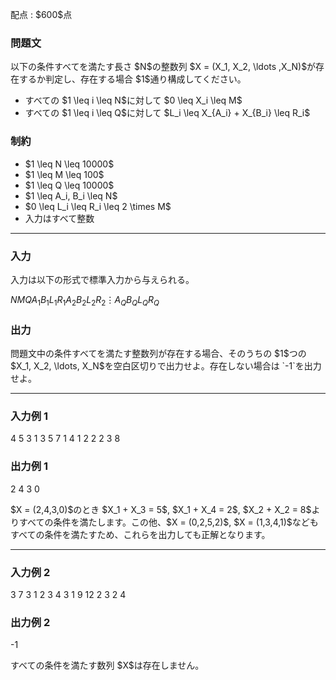 
<div>

<span>

<span>

<p>
配点 : $600$点
</p>

<div>

<section>

### **問題文**

<p>
以下の条件すべてを満たす長さ $N$の整数列 $X = (X_1, X_2, \ldots ,X_N)$が存在するか判定し、存在する場合 $1$通り構成してください。


</p>

<ul>

<li>
すべての $1 \leq i \leq N$に対して $0 \leq X_i \leq M$


</li>

<li>
すべての $1 \leq i \leq Q$に対して $L_i \leq X_{A_i} + X_{B_i} \leq R_i$
</li>

</ul>

</section>

</div>

<div>

<section>

### **制約**

<ul>

<li>
$1 \leq N \leq 10000$
</li>

<li>
$1 \leq M \leq 100$
</li>

<li>
$1 \leq Q \leq 10000$
</li>

<li>
$1 \leq A_i, B_i \leq N$
</li>

<li>
$0 \leq L_i \leq R_i \leq 2 \times M$
</li>

<li>
入力はすべて整数
</li>

</ul>

</section>

</div>

---

<div>

<div>

<section>

### **入力**

<p>
入力は以下の形式で標準入力から与えられる。
</p>

<div>

$N$$M$$Q$$A_1$$B_1$$L_1$$R_1$$A_2$$B_2$$L_2$$R_2$$\vdots$$A_Q$$B_Q$$L_Q$$R_Q$
</div>

</section>

</div>

<div>

<section>

### **出力**

<p>
問題文中の条件すべてを満たす整数列が存在する場合、そのうちの $1$つの $X_1, X_2, \ldots, X_N$を空白区切りで出力せよ。存在しない場合は `-1`を出力せよ。
</p>

</section>

</div>

</div>

---

<div>

<section>

### **入力例 1**

<div>

4 5 3
1 3 5 7
1 4 1 2
2 2 3 8

</div>

</section>

</div>

<div>

<section>

### **出力例 1**

<div>

2 4 3 0

</div>

<p>
$X = (2,4,3,0)$のとき $X_1 + X_3 = 5$, $X_1 + X_4 = 2$, $X_2 + X_2 = 8$よりすべての条件を満たします。この他、$X = (0,2,5,2)$, $X = (1,3,4,1)$などもすべての条件を満たすため、これらを出力しても正解となります。
</p>

</section>

</div>

---

<div>

<section>

### **入力例 2**

<div>

3 7 3
1 2 3 4
3 1 9 12
2 3 2 4

</div>

</section>

</div>

<div>

<section>

### **出力例 2**

<div>

-1

</div>

<p>
すべての条件を満たす数列 $X$は存在しません。
</p>

</section>

</div>

</span>

</span>

</div>
